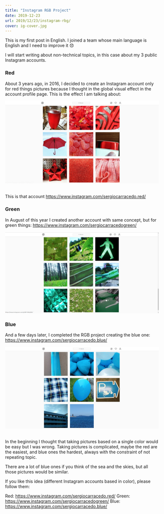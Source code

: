 ```yaml
---
title: "Instagram RGB Project"
date: 2019-12-23
url: 2019/12/23/instagram-rbg/
cover: ig-cover.jpg
---
```

This is my first post  in English. I joined a team whose main language is English and I need to improve it :disappointed:

I will start writing about non-technical topics, in this case about my 3 public Instagram accounts.

### Red

About 3 years ago, in 2016, I decided to create an Instagram account only for red things pictures because I thought in the global visual effect in the account profile page. This is the effect I am talking about:

![](sergiocarracedo-red.png)
&nbsp;

This is that account https://www.instagram.com/sergiocarracedo.red/

### Green

In August of this year I created another account with same concept, but for green things: https://www.instagram.com/sergiocarracedogreen/

![](sergiocarracedo-green.png)

### Blue

And a few days later, I completed the RGB project creating the blue one: https://www.instagram.com/sergiocarracedo.blue/

![](sergiocarracedo-blue.png)
&nbsp;

In the beginning I thought that taking pictures based on a single color would be easy but I was wrong. Taking pictures is complicated, maybe the red are the easiest, and blue ones the hardest, always with the constraint of not repeating topic.

There are a lot of blue ones if you think of the sea and the skies, but all those pictures would be similar.

If you like this idea (different Instagram accounts based in color), please follow them:

Red: https://www.instagram.com/sergiocarracedo.red/
Green: https://www.instagram.com/sergiocarracedogreen/
Blue: https://www.instagram.com/sergiocarracedo.blue/
